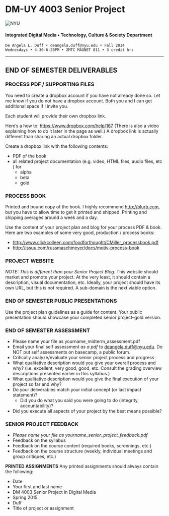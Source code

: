 # DM-UY 4003 Senior Project

![NYU](http://ws2.polishedsolid.com/de/nyu_soe_logo.png)
#### Integrated Digital Media • Technology, Culture & Society Department 

    De Angela L. Duff • deangela.duff@nyu.edu • Fall 2014 
    Wednesdays • 4:30-6:20PM • 2MTC MAGNET 811 • 3 credit hrs

---

## END OF SEMESTER DELIVERABLES

### PROCESS PDF / SUPPORTING FILES 
You need to create a dropbox account if you have not already done so. Let me know if you do not have a dropbox account. Both you and I can get additional space if I invite you.

Each student will provide their own dropbox link. 

Here’s a how to: https://www.dropbox.com/help/167 (There is also a video explaining how to do it later in the page as well.) A dropbox link is actually different than sharing an actual dropbox folder.
 
Create a dropbox link with the following contents:
* PDF of the book
* all related project documentation (e.g. video, HTML files, audio files, etc ) for
  * alpha
  * beta
  * gold


### PROCESS BOOK
Printed and bound copy of the book. I highly recommend http://blurb.com, but you have to allow time to get it printed and shipped. Printing and shipping averages around a week and a day.

Use the content of your project plan and blog for your process PDF & book. Here are two examples of some very good, production / process books:
* http://www.clickcolleen.com/foodforthought/CMiller_processbook.pdf
* http://issuu.com/russmaschmeyer/docs/motiv-process-book


### PROJECT WEBSITE
*NOTE: This is different than your Senior Project Blog.*
This website should market and promote your project. At the very least, it should contain a description, visual documentation, etc. Ideally, your project should have its own URL, but this is not required. A sub-domain is the next viable option.


### END OF SEMESTER PUBLIC PRESENTATIONS
Use the project plan guidelines as a guide for content. Your public presentation should showcase your completed senior project–gold version.

### END OF SEMESTER ASSESSMENT
* Please name your file as yourname_midterm_assessment.pdf
* Email your final self assessment *as a pdf* to deangela.duff@nyu.edu. Do NOT put self assessments on basecamp, a public forum.
* Critically analyze/evaluate your senior project process and progress
* What qualitative description would you give your overall process and why? (i.e. excellent, very good, good, etc. Consult the grading overview descriptions presented earlier in this syllabus.)
* What qualitative description would you give the final execution of your project so far and why?
* Do your deliverables match your initial concept (or last impact statement)?
  * Did you do what you said you were going to do (integrity, accountability)?
* Did you execute all aspects of your project by the best means possible?

### SENIOR PROJECT FEEDBACK
* *Please name your file as yourname_senior_project_feedback.pdf*
* Feedback on the syllabus 
* Feedback on the course content (required books, screenings, etc.)
* Feedback on the course structure (weekly, individual meetings and group critiques, etc.)

**PRINTED ASSIGNMENTS**
Any printed assignments should always contain the following: 

* Date
* Your first and last name
* DM 4003 Senior Project in Digital Media
* Spring 2015
* Duff
* Title of project or assignment




